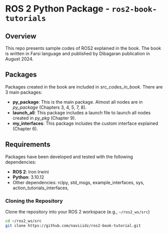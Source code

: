 # ROS 2 Python Package - `ros2-book-tutorials`

## Overview
This repo presents sample codes of ROS2 explained in the book. The book is written in Farsi language and published by Dibagaran publication in August 2024.

## Packages
Packages created in the book are included in _src_codes_in_book_. There are 3 main packages:
- **py_package**: This is the main package. Almost all nodes are in _py_package_ (Chapters 3, 4, 5, 7, 8).
- **launch_all**: This package includes a launch file to launch all nodes created in _py_pkg_ (Chapter 9).
- **my_interfaces**: This package includes the custom interface explained (Chapter 6).

## Requirements
Packages have been developed and tested with the following dependencies:
- **ROS 2**: Iron Irwini
- **Python**: 3.10.12
- Other dependencies: rclpy, std_msgs, example_interfaces, sys, action_tutorials_interfaces, 

### Cloning the Repository
Clone the repository into your ROS 2 workspace (e.g., `~/ros2_ws/src`)

```bash
cd ~/ros2_ws/src
git clone https://github.com/naviiidz/ros2-book-tutorial.git
